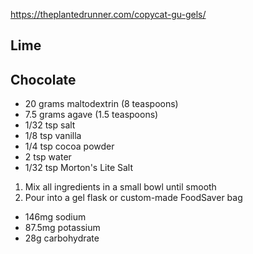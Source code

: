 https://theplantedrunner.com/copycat-gu-gels/

## Lime



## Chocolate

- 20 grams maltodextrin (8 teaspoons)
- 7.5 grams agave (1.5 teaspoons)
- 1/32 tsp salt
- 1/8 tsp vanilla
- 1/4 tsp cocoa powder
- 2 tsp water
- 1/32 tsp Morton's Lite Salt

1. Mix all ingredients in a small bowl until smooth
2. Pour into a gel flask or custom-made FoodSaver bag

- 146mg sodium
- 87.5mg potassium
- 28g carbohydrate